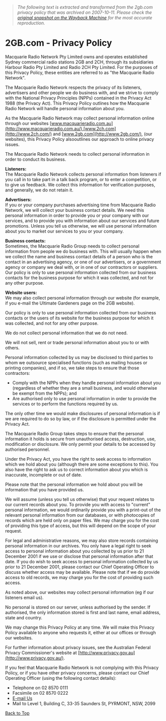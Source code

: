 > *The following text is extracted and transformed from the 2gb.com privacy policy that was archived on 2007-10-11. Please check the [original snapshot on the Wayback Machine](https://web.archive.org/web/20071011065430id_/http%3A//www.2gb.com/index.php%3Foption%3Dcom_content%26task%3Dview%26id%3D26%26Itemid%3D100) for the most accurate reproduction.*

# 2GB.com - Privacy Policy

Macquarie Radio Network Pty Limited owns and operates established Sydney commercial radio stations 2GB and 2CH, through its subsidiaries Harbour Radio Pty Limited and Radio 2CH Pty Limited. For the purposes of this Privacy Policy, these entities are referred to as "the Macquarie Radio Network".

The Macquarie Radio Network respects the privacy of its listeners, advertisers and other people we do business with, and we strive to comply with the National Privacy Principles (NPPs) contained in the Privacy Act 1988 (the Privacy Act). This Privacy Policy outlines how the Macquarie Radio Network will handle personal information about you.

As the Macquarie Radio Network may collect personal information online through our websites [www.macquarieradio.com.au](http://www.macquarieradio.com.au/),[www.2ch.com](http://www.2ch.com/) and [www.2gb.com](http://www.2gb.com/), (our websites), this Privacy Policy alsooutlines our approach to online privacy issues.

  


The Macquarie Radio Network needs to collect personal information in order to conduct its business.

**Listeners:**  
The Macquarie Radio Network collects personal information from listeners if you call in to take part in a talk back program, or to enter a competition, or to give us feedback. We collect this information for verification purposes, and generally, we do not retain it.

**Advertisers:**   
If you or your company purchases advertising time from Macquarie Radio Network, we will collect your business contact details. We need this personal information in order to provide you or your company with our services, and to provide you with information about our services and future promotions. Unless you tell us otherwise, we will use personal information about you to market our services to you or your company.

**Business contacts:**  
Sometimes, the Macquarie Radio Group needs to collect personal information from people we do business with. This will usually happen when we collect the name and business contact details of a person who is the contact in an advertising agency, or one of our advertisers, or a government agency or company we deal with, or in one of our contractors or suppliers. Our policy is only to use personal information collected from our business contacts for the business purpose for which it was collected, and not for any other purpose.

**Website users:**  
We may also collect personal information through our website (for example, if you e-mail the Ultimate Gardeners page on the 2GB website).

Our policy is only to use personal information collected from our business contacts or the users of its website for the business purpose for which it was collected, and not for any other purpose.

We do not collect personal information that we do not need.

We will not sell, rent or trade personal information about you to or with others.

Personal information collected by us may be disclosed to third parties to whom we outsource specialised functions (such as mailing houses or printing companies), and if so, we take steps to ensure that those contractors:

  * Comply with the NPPs when they handle personal information about you (regardless of whether they are a small business, and would otherwise be exempt from the NPPs); and 
  * Are authorised only to use personal information in order to provide the services or to perform the functions required by us. 



The only other time we would make disclosures of personal information is if we are required to do so by law, or if the disclosure is permitted under the Privacy Act.

The Macquarie Radio Group takes steps to ensure that the personal information it holds is secure from unauthorised access, destruction, use, modification or disclosure. We only permit your details to be accessed by authorised personnel.

Under the Privacy Act, you have the right to seek access to information which we hold about you (although there are some exceptions to this). You also have the right to ask us to correct information about you which is inaccurate, incomplete or out of date.

Please note that the personal information we hold about you will be information that you have provided us.

We will assume (unless you tell us otherwise) that your request relates to our current records about you. To provide you with access to "current" personal information, we would ordinarily provide you with a print-out of the relevant personal information from our databases, or with photocopies of records which are held only on paper files. We may charge you for the cost of providing this type of access, but this will depend on the scope of your request.

For legal and administrative reasons, we may also store records containing personal information in our archives. You only have a legal right to seek access to personal information about you collected by us prior to 21 December 2001 if we use or disclose that personal information after that date. If you do wish to seek access to personal information collected by us prior to 21 December 2001, please contact our Chief Operating Officer to discuss whether access may be available. Please note that if we do provide access to old records, we may charge you for the cost of providing such access.

As noted above, our websites may collect personal information (eg if our listeners email us).

No personal is stored on our server, unless authorised by the sender. If authorised, the only information stored is first and last name, email address, state and country.

We may change this Privacy Policy at any time. We will make this Privacy Policy available to anyone who requests it, either at our offices or through our websites.

For further information about privacy issues, see the Australian Federal Privacy Commissioner's website at [http://www.privacy.gov.au](http://www.privacy.gov.au/).

If you feel that Macquarie Radio Network is not complying with this Privacy Policy, or if you have other privacy concerns, please contact our Chief Operating Officer (using the following contact details):

  * Telephone on 02 8570 0111 
  * Facsimile on 02 8570 0222 
  * [E-mail Us](https://web.archive.org/web/20071011065430id_/http%3A//www.2gb.com/index.php?option=com_contact&task=view&contact_id=39&Itemid=124)
  * Mail to Level 1, Building C, 33-35 Saunders St, PYRMONT, NSW, 2099 



[Back to Top](https://web.archive.org/web/20071011065430id_/http%3A//www.2gb.com/index.php?option=com_content&task=view&id=26&Itemid=100#top)
